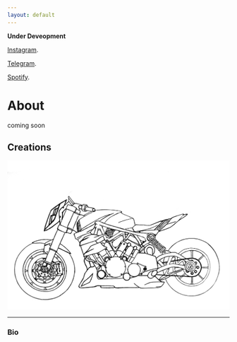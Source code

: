 ```yaml
---
layout: default
---
```


**Under Deveopment**

[Instagram](https://www.instagram.com/hamil_sunny/?hl=en).

[Telegram](https://t.me/hdz_designs).

[Spotify](https://open.spotify.com/user/hamil_sunny?si=uXSQciJvQxWsbUZyQt9xQg).


# About

coming soon

## Creations

![07/12/2019](/assets/img/sbikpng.png)



* * *




### Bio


